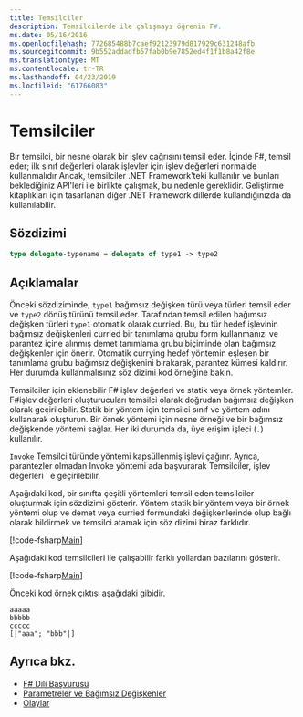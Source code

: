 ```yaml
---
title: Temsilciler
description: Temsilcilerde ile çalışmayı öğrenin F#.
ms.date: 05/16/2016
ms.openlocfilehash: 772685488b7caef92123979d817929c631248afb
ms.sourcegitcommit: 9b552addadfb57fab0b9e7852ed4f1f1b8a42f8e
ms.translationtype: MT
ms.contentlocale: tr-TR
ms.lasthandoff: 04/23/2019
ms.locfileid: "61766083"
---
```

# <a name="delegates"></a>Temsilciler

Bir temsilci, bir nesne olarak bir işlev çağrısını temsil eder. İçinde F#, temsil eder; ilk sınıf değerleri olarak işlevler için işlev değerleri normalde kullanmalıdır Ancak, temsilciler .NET Framework'teki kullanılır ve bunları beklediğiniz API'leri ile birlikte çalışmak, bu nedenle gereklidir. Geliştirme kitaplıkları için tasarlanan diğer .NET Framework dillerde kullandığınızda da kullanılabilir.

## <a name="syntax"></a>Sözdizimi

```fsharp
type delegate-typename = delegate of type1 -> type2
```

## <a name="remarks"></a>Açıklamalar

Önceki sözdiziminde, `type1` bağımsız değişken türü veya türleri temsil eder ve `type2` dönüş türünü temsil eder. Tarafından temsil edilen bağımsız değişken türleri `type1` otomatik olarak curried. Bu, bu tür hedef işlevinin bağımsız değişkenleri curried bir tanımlama grubu form kullanmanızı ve parantez içine alınmış demet tanımlama grubu biçiminde olan bağımsız değişkenler için önerir. Otomatik currying hedef yöntemin eşleşen bir tanımlama grubu bağımsız değişkenini bırakarak, parantez kümesi kaldırır. Her durumda kullanmalısınız söz dizimi kod örneğine bakın.

Temsilciler için eklenebilir F# işlev değerleri ve statik veya örnek yöntemler. F#işlev değerleri oluşturucuları temsilci olarak doğrudan bağımsız değişken olarak geçirilebilir. Statik bir yöntem için temsilci sınıf ve yöntem adını kullanarak oluşturun. Bir örnek yöntemi için nesne örneği ve bir bağımsız değişkende yöntemi sağlar. Her iki durumda da, üye erişim işleci (`.`) kullanılır.

`Invoke` Temsilci türünde yöntemi kapsüllenmiş işlevi çağırır. Ayrıca, parantezler olmadan Invoke yöntemi ada başvurarak Temsilciler, işlev değerleri ' e geçirilebilir.

Aşağıdaki kod, bir sınıfta çeşitli yöntemleri temsil eden temsilciler oluşturmak için sözdizimi gösterir. Yöntem statik bir yöntem veya bir örnek yöntemi olup ve demet veya curried formundaki değişkenlerinde olup bağlı olarak bildirmek ve temsilci atamak için söz dizimi biraz farklıdır.

[!code-fsharp[Main](../../../samples/snippets/fsharp/lang-ref-2/snippet4201.fs)]

Aşağıdaki kod temsilcileri ile çalışabilir farklı yollardan bazılarını gösterir.

[!code-fsharp[Main](../../../samples/snippets/fsharp/lang-ref-2/snippet4202.fs)]

Önceki kod örnek çıktısı aşağıdaki gibidir.

```console
aaaaa
bbbbb
ccccc
[|"aaa"; "bbb"|]
```

## <a name="see-also"></a>Ayrıca bkz.

- [F# Dili Başvurusu](index.md)
- [Parametreler ve Bağımsız Değişkenler](parameters-and-arguments.md)
- [Olaylar](members/events.md)